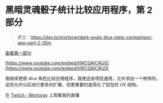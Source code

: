 # 黑暗灵魂骰子统计比较应用程序，第 2 部分

> 原文：<https://dev.to/mortoray/dark-souls-dice-stats-comparison-app-part-2-35m>

[查看第一部分](https://dev.to/mortoray/dark-souls-dic-state-comparison-app-part-1-4pn)

[https://www.youtube.com/embed/hWCQAlCiRJ0](https://www.youtube.com/embed/hWCQAlCiRJ0)

我继续使用 dice 角色比较应用程序。我使这些项目通用，允许添加一个修饰符。这将允许以后进行更多的扩展，但更重要的是简化了现在的 UX 结构。

在 [Twitch - Mortoray](https://www.twitch.tv/mortoray) 上观看我的直播
